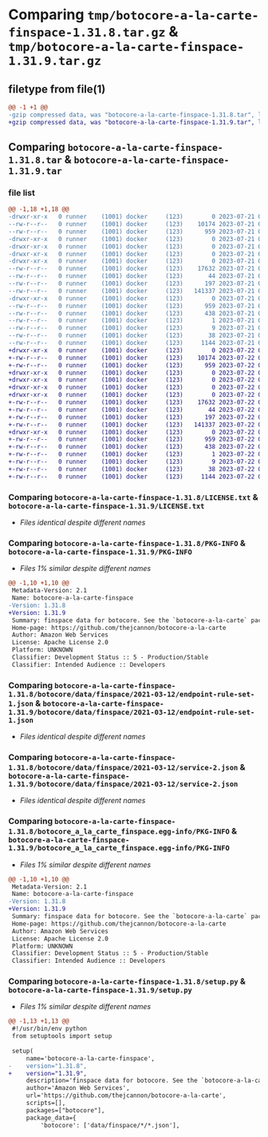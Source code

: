 # Comparing `tmp/botocore-a-la-carte-finspace-1.31.8.tar.gz` & `tmp/botocore-a-la-carte-finspace-1.31.9.tar.gz`

## filetype from file(1)

```diff
@@ -1 +1 @@
-gzip compressed data, was "botocore-a-la-carte-finspace-1.31.8.tar", last modified: Fri Jul 21 01:21:32 2023, max compression
+gzip compressed data, was "botocore-a-la-carte-finspace-1.31.9.tar", last modified: Sat Jul 22 01:20:34 2023, max compression
```

## Comparing `botocore-a-la-carte-finspace-1.31.8.tar` & `botocore-a-la-carte-finspace-1.31.9.tar`

### file list

```diff
@@ -1,18 +1,18 @@
-drwxr-xr-x   0 runner    (1001) docker     (123)        0 2023-07-21 01:21:32.743130 botocore-a-la-carte-finspace-1.31.8/
--rw-r--r--   0 runner    (1001) docker     (123)    10174 2023-07-21 01:21:32.000000 botocore-a-la-carte-finspace-1.31.8/LICENSE.txt
--rw-r--r--   0 runner    (1001) docker     (123)      959 2023-07-21 01:21:32.743130 botocore-a-la-carte-finspace-1.31.8/PKG-INFO
-drwxr-xr-x   0 runner    (1001) docker     (123)        0 2023-07-21 01:21:32.743130 botocore-a-la-carte-finspace-1.31.8/botocore/
-drwxr-xr-x   0 runner    (1001) docker     (123)        0 2023-07-21 01:21:32.743130 botocore-a-la-carte-finspace-1.31.8/botocore/data/
-drwxr-xr-x   0 runner    (1001) docker     (123)        0 2023-07-21 01:21:32.743130 botocore-a-la-carte-finspace-1.31.8/botocore/data/finspace/
-drwxr-xr-x   0 runner    (1001) docker     (123)        0 2023-07-21 01:21:32.743130 botocore-a-la-carte-finspace-1.31.8/botocore/data/finspace/2021-03-12/
--rw-r--r--   0 runner    (1001) docker     (123)    17632 2023-07-21 01:21:06.000000 botocore-a-la-carte-finspace-1.31.8/botocore/data/finspace/2021-03-12/endpoint-rule-set-1.json
--rw-r--r--   0 runner    (1001) docker     (123)       44 2023-07-21 01:21:06.000000 botocore-a-la-carte-finspace-1.31.8/botocore/data/finspace/2021-03-12/examples-1.json
--rw-r--r--   0 runner    (1001) docker     (123)      197 2023-07-21 01:21:06.000000 botocore-a-la-carte-finspace-1.31.8/botocore/data/finspace/2021-03-12/paginators-1.json
--rw-r--r--   0 runner    (1001) docker     (123)   141337 2023-07-21 01:21:06.000000 botocore-a-la-carte-finspace-1.31.8/botocore/data/finspace/2021-03-12/service-2.json
-drwxr-xr-x   0 runner    (1001) docker     (123)        0 2023-07-21 01:21:32.743130 botocore-a-la-carte-finspace-1.31.8/botocore_a_la_carte_finspace.egg-info/
--rw-r--r--   0 runner    (1001) docker     (123)      959 2023-07-21 01:21:32.000000 botocore-a-la-carte-finspace-1.31.8/botocore_a_la_carte_finspace.egg-info/PKG-INFO
--rw-r--r--   0 runner    (1001) docker     (123)      438 2023-07-21 01:21:32.000000 botocore-a-la-carte-finspace-1.31.8/botocore_a_la_carte_finspace.egg-info/SOURCES.txt
--rw-r--r--   0 runner    (1001) docker     (123)        1 2023-07-21 01:21:32.000000 botocore-a-la-carte-finspace-1.31.8/botocore_a_la_carte_finspace.egg-info/dependency_links.txt
--rw-r--r--   0 runner    (1001) docker     (123)        9 2023-07-21 01:21:32.000000 botocore-a-la-carte-finspace-1.31.8/botocore_a_la_carte_finspace.egg-info/top_level.txt
--rw-r--r--   0 runner    (1001) docker     (123)       38 2023-07-21 01:21:32.743130 botocore-a-la-carte-finspace-1.31.8/setup.cfg
--rw-r--r--   0 runner    (1001) docker     (123)     1144 2023-07-21 01:21:32.000000 botocore-a-la-carte-finspace-1.31.8/setup.py
+drwxr-xr-x   0 runner    (1001) docker     (123)        0 2023-07-22 01:20:34.997074 botocore-a-la-carte-finspace-1.31.9/
+-rw-r--r--   0 runner    (1001) docker     (123)    10174 2023-07-22 01:20:34.000000 botocore-a-la-carte-finspace-1.31.9/LICENSE.txt
+-rw-r--r--   0 runner    (1001) docker     (123)      959 2023-07-22 01:20:34.997074 botocore-a-la-carte-finspace-1.31.9/PKG-INFO
+drwxr-xr-x   0 runner    (1001) docker     (123)        0 2023-07-22 01:20:34.993074 botocore-a-la-carte-finspace-1.31.9/botocore/
+drwxr-xr-x   0 runner    (1001) docker     (123)        0 2023-07-22 01:20:34.993074 botocore-a-la-carte-finspace-1.31.9/botocore/data/
+drwxr-xr-x   0 runner    (1001) docker     (123)        0 2023-07-22 01:20:34.993074 botocore-a-la-carte-finspace-1.31.9/botocore/data/finspace/
+drwxr-xr-x   0 runner    (1001) docker     (123)        0 2023-07-22 01:20:34.997074 botocore-a-la-carte-finspace-1.31.9/botocore/data/finspace/2021-03-12/
+-rw-r--r--   0 runner    (1001) docker     (123)    17632 2023-07-22 01:20:09.000000 botocore-a-la-carte-finspace-1.31.9/botocore/data/finspace/2021-03-12/endpoint-rule-set-1.json
+-rw-r--r--   0 runner    (1001) docker     (123)       44 2023-07-22 01:20:09.000000 botocore-a-la-carte-finspace-1.31.9/botocore/data/finspace/2021-03-12/examples-1.json
+-rw-r--r--   0 runner    (1001) docker     (123)      197 2023-07-22 01:20:09.000000 botocore-a-la-carte-finspace-1.31.9/botocore/data/finspace/2021-03-12/paginators-1.json
+-rw-r--r--   0 runner    (1001) docker     (123)   141337 2023-07-22 01:20:09.000000 botocore-a-la-carte-finspace-1.31.9/botocore/data/finspace/2021-03-12/service-2.json
+drwxr-xr-x   0 runner    (1001) docker     (123)        0 2023-07-22 01:20:34.997074 botocore-a-la-carte-finspace-1.31.9/botocore_a_la_carte_finspace.egg-info/
+-rw-r--r--   0 runner    (1001) docker     (123)      959 2023-07-22 01:20:34.000000 botocore-a-la-carte-finspace-1.31.9/botocore_a_la_carte_finspace.egg-info/PKG-INFO
+-rw-r--r--   0 runner    (1001) docker     (123)      438 2023-07-22 01:20:34.000000 botocore-a-la-carte-finspace-1.31.9/botocore_a_la_carte_finspace.egg-info/SOURCES.txt
+-rw-r--r--   0 runner    (1001) docker     (123)        1 2023-07-22 01:20:34.000000 botocore-a-la-carte-finspace-1.31.9/botocore_a_la_carte_finspace.egg-info/dependency_links.txt
+-rw-r--r--   0 runner    (1001) docker     (123)        9 2023-07-22 01:20:34.000000 botocore-a-la-carte-finspace-1.31.9/botocore_a_la_carte_finspace.egg-info/top_level.txt
+-rw-r--r--   0 runner    (1001) docker     (123)       38 2023-07-22 01:20:34.997074 botocore-a-la-carte-finspace-1.31.9/setup.cfg
+-rw-r--r--   0 runner    (1001) docker     (123)     1144 2023-07-22 01:20:34.000000 botocore-a-la-carte-finspace-1.31.9/setup.py
```

### Comparing `botocore-a-la-carte-finspace-1.31.8/LICENSE.txt` & `botocore-a-la-carte-finspace-1.31.9/LICENSE.txt`

 * *Files identical despite different names*

### Comparing `botocore-a-la-carte-finspace-1.31.8/PKG-INFO` & `botocore-a-la-carte-finspace-1.31.9/PKG-INFO`

 * *Files 1% similar despite different names*

```diff
@@ -1,10 +1,10 @@
 Metadata-Version: 2.1
 Name: botocore-a-la-carte-finspace
-Version: 1.31.8
+Version: 1.31.9
 Summary: finspace data for botocore. See the `botocore-a-la-carte` package for more info.
 Home-page: https://github.com/thejcannon/botocore-a-la-carte
 Author: Amazon Web Services
 License: Apache License 2.0
 Platform: UNKNOWN
 Classifier: Development Status :: 5 - Production/Stable
 Classifier: Intended Audience :: Developers
```

### Comparing `botocore-a-la-carte-finspace-1.31.8/botocore/data/finspace/2021-03-12/endpoint-rule-set-1.json` & `botocore-a-la-carte-finspace-1.31.9/botocore/data/finspace/2021-03-12/endpoint-rule-set-1.json`

 * *Files identical despite different names*

### Comparing `botocore-a-la-carte-finspace-1.31.8/botocore/data/finspace/2021-03-12/service-2.json` & `botocore-a-la-carte-finspace-1.31.9/botocore/data/finspace/2021-03-12/service-2.json`

 * *Files identical despite different names*

### Comparing `botocore-a-la-carte-finspace-1.31.8/botocore_a_la_carte_finspace.egg-info/PKG-INFO` & `botocore-a-la-carte-finspace-1.31.9/botocore_a_la_carte_finspace.egg-info/PKG-INFO`

 * *Files 1% similar despite different names*

```diff
@@ -1,10 +1,10 @@
 Metadata-Version: 2.1
 Name: botocore-a-la-carte-finspace
-Version: 1.31.8
+Version: 1.31.9
 Summary: finspace data for botocore. See the `botocore-a-la-carte` package for more info.
 Home-page: https://github.com/thejcannon/botocore-a-la-carte
 Author: Amazon Web Services
 License: Apache License 2.0
 Platform: UNKNOWN
 Classifier: Development Status :: 5 - Production/Stable
 Classifier: Intended Audience :: Developers
```

### Comparing `botocore-a-la-carte-finspace-1.31.8/setup.py` & `botocore-a-la-carte-finspace-1.31.9/setup.py`

 * *Files 1% similar despite different names*

```diff
@@ -1,13 +1,13 @@
 #!/usr/bin/env python
 from setuptools import setup
 
 setup(
     name='botocore-a-la-carte-finspace',
-    version="1.31.8",
+    version="1.31.9",
     description='finspace data for botocore. See the `botocore-a-la-carte` package for more info.',
     author='Amazon Web Services',
     url='https://github.com/thejcannon/botocore-a-la-carte',
     scripts=[],
     packages=["botocore"],
     package_data={
         'botocore': ['data/finspace/*/*.json'],
```

